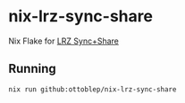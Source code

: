 # nix-lrz-sync-share 

Nix Flake for [LRZ Sync+Share](https://syncandshare.lrz.de/)

## Running

```sh
nix run github:ottoblep/nix-lrz-sync-share
```
